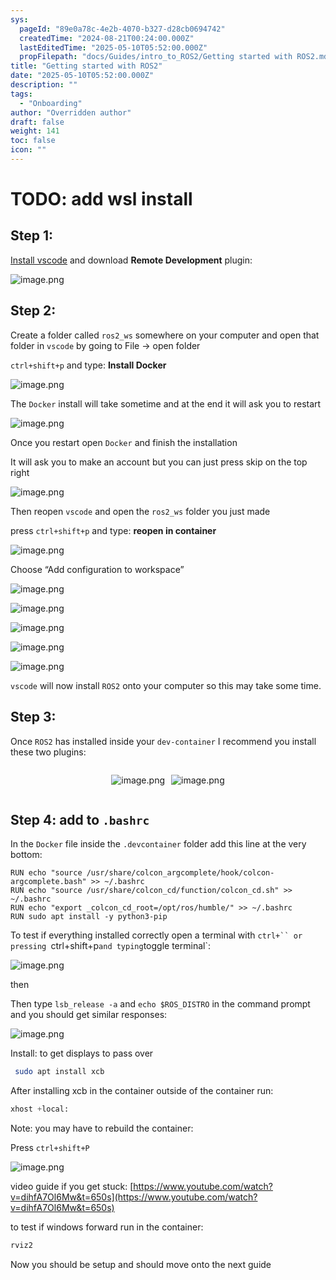 ```yaml
---
sys:
  pageId: "89e0a78c-4e2b-4070-b327-d28cb0694742"
  createdTime: "2024-08-21T00:24:00.000Z"
  lastEditedTime: "2025-05-10T05:52:00.000Z"
  propFilepath: "docs/Guides/intro_to_ROS2/Getting started with ROS2.md"
title: "Getting started with ROS2"
date: "2025-05-10T05:52:00.000Z"
description: ""
tags:
  - "Onboarding"
author: "Overridden author"
draft: false
weight: 141
toc: false
icon: ""
---
```


# TODO: add wsl install

## Step 1:

[Install vscode](https://code.visualstudio.com/download) and download **Remote Development** plugin:

![image.png](https://prod-files-secure.s3.us-west-2.amazonaws.com/d518164a-d88e-44d1-a4ee-3adb3bd8bce0/efb52993-1881-4a40-b95e-6f020334f022/image.png?X-Amz-Algorithm=AWS4-HMAC-SHA256&X-Amz-Content-Sha256=UNSIGNED-PAYLOAD&X-Amz-Credential=ASIAZI2LB466ZYU4TUBX%2F20250607%2Fus-west-2%2Fs3%2Faws4_request&X-Amz-Date=20250607T150733Z&X-Amz-Expires=3600&X-Amz-Security-Token=IQoJb3JpZ2luX2VjEJ7%2F%2F%2F%2F%2F%2F%2F%2F%2F%2FwEaCXVzLXdlc3QtMiJHMEUCIQD4EU05oyz2oqtoCCDtlGN85hqVt10qjSdwh1uy0VPaRgIgEBb%2Fj3S5D5ua5zDahxXemtMRlT5RBm59zBX%2BIdnjSRgq%2FwMIdxAAGgw2Mzc0MjMxODM4MDUiDOjC%2FbfRV0MUKjAFjSrcA3TuCHdYcMa7tJdbUmeq5jT7GYi9sfc7lyciuwqwxKS%2BVdVWW1431kN3alA7NgWNRSbuea8Nbk9f4jISgiuf5DUH35aznXM%2BR7loaRgQbMU0IcmRoEthLbFeR5UXExIFbHEBXpfRwiBluei13Rl8CUFRpsMb8FjIVkHomDhmwfD2ZTYpY2RJmAZMhJw7425Y4zRY4FxB%2FU9fEMtPYiWM%2F7l4yFhkbiKrxEKw%2BfvXBVpHLLIj%2FFa8K3S%2FfgoTHUnnsEPExGXdNcvTD%2B6VWBxQxhJ7MfHFZWo3Wl%2BNXTDOjgftkEKfxN1A6hN9AIsnbgmVSlzcE6Xhqav5cAUkQtQdTVWOZZsbg3gnPX%2BvlDtdfaEUzpyE7NzCmkQhLkHU3zhED%2BJEWsPZ42BbLrg8Vw%2BAgCfIaT7v0KvtDwlhI3m9s5Lq06wfFZJZqmZJGmk7cyjouIaiO5gNljrlKzAAITN4shTZ5rnUqi%2BtDnzQkI4BQ46po1jw97G72ToJe3RHGAeBwAagSe%2F2oLvNVH7Aza7Ec6xQjGBISWuwISCEvmI21giKbH%2BirdzZBi%2BqYoJiUqyZFMg8wGCLwgllblFqg11ILPYf5tBB%2FLU%2BUOlxEtlUhMXdErwuxOveo5oRvuJfMIKBkcIGOqUBZXJXVq1mfAEmPqXtBaidJWidSq5R%2BHBx6CZkNAPUQhJw7HFG%2BBt%2B0FqTIGgb1gnPAx8mdveJkl%2FA%2FgXiLoNOnS0z1mBGdUbbnyVmNJ64FjbblaZ56gm0LBSBvRejbFpkloEPccyG%2BwijNXs7lyw3%2F6NHvCx8aD%2B1hv7Ppa%2BK3qJHq%2B%2FwctGeSLU%2Fqv5qGt2FBTaqlYUFlxtQXsJ%2FuA785WJYRmjN&X-Amz-Signature=3f7bae8df4f038329b5ccc31da329a9c94ff23e7936ebf5c0f2509023398d8b4&X-Amz-SignedHeaders=host&x-id=GetObject)

## Step 2:

Create a folder called `ros2_ws` somewhere on your computer and open that folder in `vscode` by going to File → open folder 

`ctrl+shift+p` and type: **Install Docker**

![image.png](https://prod-files-secure.s3.us-west-2.amazonaws.com/d518164a-d88e-44d1-a4ee-3adb3bd8bce0/2269dc0e-1cd5-47ff-bceb-c04ad9b2eab0/image.png?X-Amz-Algorithm=AWS4-HMAC-SHA256&X-Amz-Content-Sha256=UNSIGNED-PAYLOAD&X-Amz-Credential=ASIAZI2LB466ZYU4TUBX%2F20250607%2Fus-west-2%2Fs3%2Faws4_request&X-Amz-Date=20250607T150733Z&X-Amz-Expires=3600&X-Amz-Security-Token=IQoJb3JpZ2luX2VjEJ7%2F%2F%2F%2F%2F%2F%2F%2F%2F%2FwEaCXVzLXdlc3QtMiJHMEUCIQD4EU05oyz2oqtoCCDtlGN85hqVt10qjSdwh1uy0VPaRgIgEBb%2Fj3S5D5ua5zDahxXemtMRlT5RBm59zBX%2BIdnjSRgq%2FwMIdxAAGgw2Mzc0MjMxODM4MDUiDOjC%2FbfRV0MUKjAFjSrcA3TuCHdYcMa7tJdbUmeq5jT7GYi9sfc7lyciuwqwxKS%2BVdVWW1431kN3alA7NgWNRSbuea8Nbk9f4jISgiuf5DUH35aznXM%2BR7loaRgQbMU0IcmRoEthLbFeR5UXExIFbHEBXpfRwiBluei13Rl8CUFRpsMb8FjIVkHomDhmwfD2ZTYpY2RJmAZMhJw7425Y4zRY4FxB%2FU9fEMtPYiWM%2F7l4yFhkbiKrxEKw%2BfvXBVpHLLIj%2FFa8K3S%2FfgoTHUnnsEPExGXdNcvTD%2B6VWBxQxhJ7MfHFZWo3Wl%2BNXTDOjgftkEKfxN1A6hN9AIsnbgmVSlzcE6Xhqav5cAUkQtQdTVWOZZsbg3gnPX%2BvlDtdfaEUzpyE7NzCmkQhLkHU3zhED%2BJEWsPZ42BbLrg8Vw%2BAgCfIaT7v0KvtDwlhI3m9s5Lq06wfFZJZqmZJGmk7cyjouIaiO5gNljrlKzAAITN4shTZ5rnUqi%2BtDnzQkI4BQ46po1jw97G72ToJe3RHGAeBwAagSe%2F2oLvNVH7Aza7Ec6xQjGBISWuwISCEvmI21giKbH%2BirdzZBi%2BqYoJiUqyZFMg8wGCLwgllblFqg11ILPYf5tBB%2FLU%2BUOlxEtlUhMXdErwuxOveo5oRvuJfMIKBkcIGOqUBZXJXVq1mfAEmPqXtBaidJWidSq5R%2BHBx6CZkNAPUQhJw7HFG%2BBt%2B0FqTIGgb1gnPAx8mdveJkl%2FA%2FgXiLoNOnS0z1mBGdUbbnyVmNJ64FjbblaZ56gm0LBSBvRejbFpkloEPccyG%2BwijNXs7lyw3%2F6NHvCx8aD%2B1hv7Ppa%2BK3qJHq%2B%2FwctGeSLU%2Fqv5qGt2FBTaqlYUFlxtQXsJ%2FuA785WJYRmjN&X-Amz-Signature=67965b49adc6aa19f2d9496c3f1be1d5fca2881e538648f9d8e550ef8155f53a&X-Amz-SignedHeaders=host&x-id=GetObject)

The `Docker` install will take sometime and at the end it will ask you to restart

![image.png](https://prod-files-secure.s3.us-west-2.amazonaws.com/d518164a-d88e-44d1-a4ee-3adb3bd8bce0/ed233f78-be33-4b1f-b89c-9c346c0e961e/image.png?X-Amz-Algorithm=AWS4-HMAC-SHA256&X-Amz-Content-Sha256=UNSIGNED-PAYLOAD&X-Amz-Credential=ASIAZI2LB466ZYU4TUBX%2F20250607%2Fus-west-2%2Fs3%2Faws4_request&X-Amz-Date=20250607T150733Z&X-Amz-Expires=3600&X-Amz-Security-Token=IQoJb3JpZ2luX2VjEJ7%2F%2F%2F%2F%2F%2F%2F%2F%2F%2FwEaCXVzLXdlc3QtMiJHMEUCIQD4EU05oyz2oqtoCCDtlGN85hqVt10qjSdwh1uy0VPaRgIgEBb%2Fj3S5D5ua5zDahxXemtMRlT5RBm59zBX%2BIdnjSRgq%2FwMIdxAAGgw2Mzc0MjMxODM4MDUiDOjC%2FbfRV0MUKjAFjSrcA3TuCHdYcMa7tJdbUmeq5jT7GYi9sfc7lyciuwqwxKS%2BVdVWW1431kN3alA7NgWNRSbuea8Nbk9f4jISgiuf5DUH35aznXM%2BR7loaRgQbMU0IcmRoEthLbFeR5UXExIFbHEBXpfRwiBluei13Rl8CUFRpsMb8FjIVkHomDhmwfD2ZTYpY2RJmAZMhJw7425Y4zRY4FxB%2FU9fEMtPYiWM%2F7l4yFhkbiKrxEKw%2BfvXBVpHLLIj%2FFa8K3S%2FfgoTHUnnsEPExGXdNcvTD%2B6VWBxQxhJ7MfHFZWo3Wl%2BNXTDOjgftkEKfxN1A6hN9AIsnbgmVSlzcE6Xhqav5cAUkQtQdTVWOZZsbg3gnPX%2BvlDtdfaEUzpyE7NzCmkQhLkHU3zhED%2BJEWsPZ42BbLrg8Vw%2BAgCfIaT7v0KvtDwlhI3m9s5Lq06wfFZJZqmZJGmk7cyjouIaiO5gNljrlKzAAITN4shTZ5rnUqi%2BtDnzQkI4BQ46po1jw97G72ToJe3RHGAeBwAagSe%2F2oLvNVH7Aza7Ec6xQjGBISWuwISCEvmI21giKbH%2BirdzZBi%2BqYoJiUqyZFMg8wGCLwgllblFqg11ILPYf5tBB%2FLU%2BUOlxEtlUhMXdErwuxOveo5oRvuJfMIKBkcIGOqUBZXJXVq1mfAEmPqXtBaidJWidSq5R%2BHBx6CZkNAPUQhJw7HFG%2BBt%2B0FqTIGgb1gnPAx8mdveJkl%2FA%2FgXiLoNOnS0z1mBGdUbbnyVmNJ64FjbblaZ56gm0LBSBvRejbFpkloEPccyG%2BwijNXs7lyw3%2F6NHvCx8aD%2B1hv7Ppa%2BK3qJHq%2B%2FwctGeSLU%2Fqv5qGt2FBTaqlYUFlxtQXsJ%2FuA785WJYRmjN&X-Amz-Signature=7f4beca86016d28ec9c2d60fa0d2d9666c7f010a5d639d63e5a4937988562063&X-Amz-SignedHeaders=host&x-id=GetObject)

Once you restart open `Docker` and finish the installation

It will ask you to make an account but you can just press skip on the top right

![image.png](https://prod-files-secure.s3.us-west-2.amazonaws.com/d518164a-d88e-44d1-a4ee-3adb3bd8bce0/21010ad9-1659-4fd9-9f59-9932a09b2a3d/image.png?X-Amz-Algorithm=AWS4-HMAC-SHA256&X-Amz-Content-Sha256=UNSIGNED-PAYLOAD&X-Amz-Credential=ASIAZI2LB466ZYU4TUBX%2F20250607%2Fus-west-2%2Fs3%2Faws4_request&X-Amz-Date=20250607T150733Z&X-Amz-Expires=3600&X-Amz-Security-Token=IQoJb3JpZ2luX2VjEJ7%2F%2F%2F%2F%2F%2F%2F%2F%2F%2FwEaCXVzLXdlc3QtMiJHMEUCIQD4EU05oyz2oqtoCCDtlGN85hqVt10qjSdwh1uy0VPaRgIgEBb%2Fj3S5D5ua5zDahxXemtMRlT5RBm59zBX%2BIdnjSRgq%2FwMIdxAAGgw2Mzc0MjMxODM4MDUiDOjC%2FbfRV0MUKjAFjSrcA3TuCHdYcMa7tJdbUmeq5jT7GYi9sfc7lyciuwqwxKS%2BVdVWW1431kN3alA7NgWNRSbuea8Nbk9f4jISgiuf5DUH35aznXM%2BR7loaRgQbMU0IcmRoEthLbFeR5UXExIFbHEBXpfRwiBluei13Rl8CUFRpsMb8FjIVkHomDhmwfD2ZTYpY2RJmAZMhJw7425Y4zRY4FxB%2FU9fEMtPYiWM%2F7l4yFhkbiKrxEKw%2BfvXBVpHLLIj%2FFa8K3S%2FfgoTHUnnsEPExGXdNcvTD%2B6VWBxQxhJ7MfHFZWo3Wl%2BNXTDOjgftkEKfxN1A6hN9AIsnbgmVSlzcE6Xhqav5cAUkQtQdTVWOZZsbg3gnPX%2BvlDtdfaEUzpyE7NzCmkQhLkHU3zhED%2BJEWsPZ42BbLrg8Vw%2BAgCfIaT7v0KvtDwlhI3m9s5Lq06wfFZJZqmZJGmk7cyjouIaiO5gNljrlKzAAITN4shTZ5rnUqi%2BtDnzQkI4BQ46po1jw97G72ToJe3RHGAeBwAagSe%2F2oLvNVH7Aza7Ec6xQjGBISWuwISCEvmI21giKbH%2BirdzZBi%2BqYoJiUqyZFMg8wGCLwgllblFqg11ILPYf5tBB%2FLU%2BUOlxEtlUhMXdErwuxOveo5oRvuJfMIKBkcIGOqUBZXJXVq1mfAEmPqXtBaidJWidSq5R%2BHBx6CZkNAPUQhJw7HFG%2BBt%2B0FqTIGgb1gnPAx8mdveJkl%2FA%2FgXiLoNOnS0z1mBGdUbbnyVmNJ64FjbblaZ56gm0LBSBvRejbFpkloEPccyG%2BwijNXs7lyw3%2F6NHvCx8aD%2B1hv7Ppa%2BK3qJHq%2B%2FwctGeSLU%2Fqv5qGt2FBTaqlYUFlxtQXsJ%2FuA785WJYRmjN&X-Amz-Signature=fb3caec659b30347c566d84bb2afdbc1824926cfdcf2ba361c0490163cc8690d&X-Amz-SignedHeaders=host&x-id=GetObject)

Then reopen `vscode` and open the `ros2_ws` folder you just made

press `ctrl+shift+p` and type: **reopen in container**

![image.png](https://prod-files-secure.s3.us-west-2.amazonaws.com/d518164a-d88e-44d1-a4ee-3adb3bd8bce0/4e93b8c2-41ad-488c-8095-c74205196118/image.png?X-Amz-Algorithm=AWS4-HMAC-SHA256&X-Amz-Content-Sha256=UNSIGNED-PAYLOAD&X-Amz-Credential=ASIAZI2LB466ZYU4TUBX%2F20250607%2Fus-west-2%2Fs3%2Faws4_request&X-Amz-Date=20250607T150733Z&X-Amz-Expires=3600&X-Amz-Security-Token=IQoJb3JpZ2luX2VjEJ7%2F%2F%2F%2F%2F%2F%2F%2F%2F%2FwEaCXVzLXdlc3QtMiJHMEUCIQD4EU05oyz2oqtoCCDtlGN85hqVt10qjSdwh1uy0VPaRgIgEBb%2Fj3S5D5ua5zDahxXemtMRlT5RBm59zBX%2BIdnjSRgq%2FwMIdxAAGgw2Mzc0MjMxODM4MDUiDOjC%2FbfRV0MUKjAFjSrcA3TuCHdYcMa7tJdbUmeq5jT7GYi9sfc7lyciuwqwxKS%2BVdVWW1431kN3alA7NgWNRSbuea8Nbk9f4jISgiuf5DUH35aznXM%2BR7loaRgQbMU0IcmRoEthLbFeR5UXExIFbHEBXpfRwiBluei13Rl8CUFRpsMb8FjIVkHomDhmwfD2ZTYpY2RJmAZMhJw7425Y4zRY4FxB%2FU9fEMtPYiWM%2F7l4yFhkbiKrxEKw%2BfvXBVpHLLIj%2FFa8K3S%2FfgoTHUnnsEPExGXdNcvTD%2B6VWBxQxhJ7MfHFZWo3Wl%2BNXTDOjgftkEKfxN1A6hN9AIsnbgmVSlzcE6Xhqav5cAUkQtQdTVWOZZsbg3gnPX%2BvlDtdfaEUzpyE7NzCmkQhLkHU3zhED%2BJEWsPZ42BbLrg8Vw%2BAgCfIaT7v0KvtDwlhI3m9s5Lq06wfFZJZqmZJGmk7cyjouIaiO5gNljrlKzAAITN4shTZ5rnUqi%2BtDnzQkI4BQ46po1jw97G72ToJe3RHGAeBwAagSe%2F2oLvNVH7Aza7Ec6xQjGBISWuwISCEvmI21giKbH%2BirdzZBi%2BqYoJiUqyZFMg8wGCLwgllblFqg11ILPYf5tBB%2FLU%2BUOlxEtlUhMXdErwuxOveo5oRvuJfMIKBkcIGOqUBZXJXVq1mfAEmPqXtBaidJWidSq5R%2BHBx6CZkNAPUQhJw7HFG%2BBt%2B0FqTIGgb1gnPAx8mdveJkl%2FA%2FgXiLoNOnS0z1mBGdUbbnyVmNJ64FjbblaZ56gm0LBSBvRejbFpkloEPccyG%2BwijNXs7lyw3%2F6NHvCx8aD%2B1hv7Ppa%2BK3qJHq%2B%2FwctGeSLU%2Fqv5qGt2FBTaqlYUFlxtQXsJ%2FuA785WJYRmjN&X-Amz-Signature=d47a69ac67fcb9b42d2781eddf96156e378d0355f82180990617b3d9170a9dc0&X-Amz-SignedHeaders=host&x-id=GetObject)

Choose “Add configuration to workspace”

![image.png](https://prod-files-secure.s3.us-west-2.amazonaws.com/d518164a-d88e-44d1-a4ee-3adb3bd8bce0/9560b282-5060-4989-ba37-97e7b2c22476/image.png?X-Amz-Algorithm=AWS4-HMAC-SHA256&X-Amz-Content-Sha256=UNSIGNED-PAYLOAD&X-Amz-Credential=ASIAZI2LB466ZYU4TUBX%2F20250607%2Fus-west-2%2Fs3%2Faws4_request&X-Amz-Date=20250607T150733Z&X-Amz-Expires=3600&X-Amz-Security-Token=IQoJb3JpZ2luX2VjEJ7%2F%2F%2F%2F%2F%2F%2F%2F%2F%2FwEaCXVzLXdlc3QtMiJHMEUCIQD4EU05oyz2oqtoCCDtlGN85hqVt10qjSdwh1uy0VPaRgIgEBb%2Fj3S5D5ua5zDahxXemtMRlT5RBm59zBX%2BIdnjSRgq%2FwMIdxAAGgw2Mzc0MjMxODM4MDUiDOjC%2FbfRV0MUKjAFjSrcA3TuCHdYcMa7tJdbUmeq5jT7GYi9sfc7lyciuwqwxKS%2BVdVWW1431kN3alA7NgWNRSbuea8Nbk9f4jISgiuf5DUH35aznXM%2BR7loaRgQbMU0IcmRoEthLbFeR5UXExIFbHEBXpfRwiBluei13Rl8CUFRpsMb8FjIVkHomDhmwfD2ZTYpY2RJmAZMhJw7425Y4zRY4FxB%2FU9fEMtPYiWM%2F7l4yFhkbiKrxEKw%2BfvXBVpHLLIj%2FFa8K3S%2FfgoTHUnnsEPExGXdNcvTD%2B6VWBxQxhJ7MfHFZWo3Wl%2BNXTDOjgftkEKfxN1A6hN9AIsnbgmVSlzcE6Xhqav5cAUkQtQdTVWOZZsbg3gnPX%2BvlDtdfaEUzpyE7NzCmkQhLkHU3zhED%2BJEWsPZ42BbLrg8Vw%2BAgCfIaT7v0KvtDwlhI3m9s5Lq06wfFZJZqmZJGmk7cyjouIaiO5gNljrlKzAAITN4shTZ5rnUqi%2BtDnzQkI4BQ46po1jw97G72ToJe3RHGAeBwAagSe%2F2oLvNVH7Aza7Ec6xQjGBISWuwISCEvmI21giKbH%2BirdzZBi%2BqYoJiUqyZFMg8wGCLwgllblFqg11ILPYf5tBB%2FLU%2BUOlxEtlUhMXdErwuxOveo5oRvuJfMIKBkcIGOqUBZXJXVq1mfAEmPqXtBaidJWidSq5R%2BHBx6CZkNAPUQhJw7HFG%2BBt%2B0FqTIGgb1gnPAx8mdveJkl%2FA%2FgXiLoNOnS0z1mBGdUbbnyVmNJ64FjbblaZ56gm0LBSBvRejbFpkloEPccyG%2BwijNXs7lyw3%2F6NHvCx8aD%2B1hv7Ppa%2BK3qJHq%2B%2FwctGeSLU%2Fqv5qGt2FBTaqlYUFlxtQXsJ%2FuA785WJYRmjN&X-Amz-Signature=b26746bc6d214a0a248966b2f8fd498c6648a51c27cbb14c1e0343ee049a7762&X-Amz-SignedHeaders=host&x-id=GetObject)

![image.png](https://prod-files-secure.s3.us-west-2.amazonaws.com/d518164a-d88e-44d1-a4ee-3adb3bd8bce0/2ee63f81-886b-48e8-a553-dc6e5eac99e4/image.png?X-Amz-Algorithm=AWS4-HMAC-SHA256&X-Amz-Content-Sha256=UNSIGNED-PAYLOAD&X-Amz-Credential=ASIAZI2LB466ZYU4TUBX%2F20250607%2Fus-west-2%2Fs3%2Faws4_request&X-Amz-Date=20250607T150733Z&X-Amz-Expires=3600&X-Amz-Security-Token=IQoJb3JpZ2luX2VjEJ7%2F%2F%2F%2F%2F%2F%2F%2F%2F%2FwEaCXVzLXdlc3QtMiJHMEUCIQD4EU05oyz2oqtoCCDtlGN85hqVt10qjSdwh1uy0VPaRgIgEBb%2Fj3S5D5ua5zDahxXemtMRlT5RBm59zBX%2BIdnjSRgq%2FwMIdxAAGgw2Mzc0MjMxODM4MDUiDOjC%2FbfRV0MUKjAFjSrcA3TuCHdYcMa7tJdbUmeq5jT7GYi9sfc7lyciuwqwxKS%2BVdVWW1431kN3alA7NgWNRSbuea8Nbk9f4jISgiuf5DUH35aznXM%2BR7loaRgQbMU0IcmRoEthLbFeR5UXExIFbHEBXpfRwiBluei13Rl8CUFRpsMb8FjIVkHomDhmwfD2ZTYpY2RJmAZMhJw7425Y4zRY4FxB%2FU9fEMtPYiWM%2F7l4yFhkbiKrxEKw%2BfvXBVpHLLIj%2FFa8K3S%2FfgoTHUnnsEPExGXdNcvTD%2B6VWBxQxhJ7MfHFZWo3Wl%2BNXTDOjgftkEKfxN1A6hN9AIsnbgmVSlzcE6Xhqav5cAUkQtQdTVWOZZsbg3gnPX%2BvlDtdfaEUzpyE7NzCmkQhLkHU3zhED%2BJEWsPZ42BbLrg8Vw%2BAgCfIaT7v0KvtDwlhI3m9s5Lq06wfFZJZqmZJGmk7cyjouIaiO5gNljrlKzAAITN4shTZ5rnUqi%2BtDnzQkI4BQ46po1jw97G72ToJe3RHGAeBwAagSe%2F2oLvNVH7Aza7Ec6xQjGBISWuwISCEvmI21giKbH%2BirdzZBi%2BqYoJiUqyZFMg8wGCLwgllblFqg11ILPYf5tBB%2FLU%2BUOlxEtlUhMXdErwuxOveo5oRvuJfMIKBkcIGOqUBZXJXVq1mfAEmPqXtBaidJWidSq5R%2BHBx6CZkNAPUQhJw7HFG%2BBt%2B0FqTIGgb1gnPAx8mdveJkl%2FA%2FgXiLoNOnS0z1mBGdUbbnyVmNJ64FjbblaZ56gm0LBSBvRejbFpkloEPccyG%2BwijNXs7lyw3%2F6NHvCx8aD%2B1hv7Ppa%2BK3qJHq%2B%2FwctGeSLU%2Fqv5qGt2FBTaqlYUFlxtQXsJ%2FuA785WJYRmjN&X-Amz-Signature=33eb1f270c7c5bfb6fd0d47aff48431bc99474469ecea9bf726e703791047165&X-Amz-SignedHeaders=host&x-id=GetObject)

![image.png](https://prod-files-secure.s3.us-west-2.amazonaws.com/d518164a-d88e-44d1-a4ee-3adb3bd8bce0/ae1580b2-b048-407e-aed9-b584224a7a04/image.png?X-Amz-Algorithm=AWS4-HMAC-SHA256&X-Amz-Content-Sha256=UNSIGNED-PAYLOAD&X-Amz-Credential=ASIAZI2LB466ZYU4TUBX%2F20250607%2Fus-west-2%2Fs3%2Faws4_request&X-Amz-Date=20250607T150733Z&X-Amz-Expires=3600&X-Amz-Security-Token=IQoJb3JpZ2luX2VjEJ7%2F%2F%2F%2F%2F%2F%2F%2F%2F%2FwEaCXVzLXdlc3QtMiJHMEUCIQD4EU05oyz2oqtoCCDtlGN85hqVt10qjSdwh1uy0VPaRgIgEBb%2Fj3S5D5ua5zDahxXemtMRlT5RBm59zBX%2BIdnjSRgq%2FwMIdxAAGgw2Mzc0MjMxODM4MDUiDOjC%2FbfRV0MUKjAFjSrcA3TuCHdYcMa7tJdbUmeq5jT7GYi9sfc7lyciuwqwxKS%2BVdVWW1431kN3alA7NgWNRSbuea8Nbk9f4jISgiuf5DUH35aznXM%2BR7loaRgQbMU0IcmRoEthLbFeR5UXExIFbHEBXpfRwiBluei13Rl8CUFRpsMb8FjIVkHomDhmwfD2ZTYpY2RJmAZMhJw7425Y4zRY4FxB%2FU9fEMtPYiWM%2F7l4yFhkbiKrxEKw%2BfvXBVpHLLIj%2FFa8K3S%2FfgoTHUnnsEPExGXdNcvTD%2B6VWBxQxhJ7MfHFZWo3Wl%2BNXTDOjgftkEKfxN1A6hN9AIsnbgmVSlzcE6Xhqav5cAUkQtQdTVWOZZsbg3gnPX%2BvlDtdfaEUzpyE7NzCmkQhLkHU3zhED%2BJEWsPZ42BbLrg8Vw%2BAgCfIaT7v0KvtDwlhI3m9s5Lq06wfFZJZqmZJGmk7cyjouIaiO5gNljrlKzAAITN4shTZ5rnUqi%2BtDnzQkI4BQ46po1jw97G72ToJe3RHGAeBwAagSe%2F2oLvNVH7Aza7Ec6xQjGBISWuwISCEvmI21giKbH%2BirdzZBi%2BqYoJiUqyZFMg8wGCLwgllblFqg11ILPYf5tBB%2FLU%2BUOlxEtlUhMXdErwuxOveo5oRvuJfMIKBkcIGOqUBZXJXVq1mfAEmPqXtBaidJWidSq5R%2BHBx6CZkNAPUQhJw7HFG%2BBt%2B0FqTIGgb1gnPAx8mdveJkl%2FA%2FgXiLoNOnS0z1mBGdUbbnyVmNJ64FjbblaZ56gm0LBSBvRejbFpkloEPccyG%2BwijNXs7lyw3%2F6NHvCx8aD%2B1hv7Ppa%2BK3qJHq%2B%2FwctGeSLU%2Fqv5qGt2FBTaqlYUFlxtQXsJ%2FuA785WJYRmjN&X-Amz-Signature=151f7d3fcde1c8863d49b15d69989a296ebdb7ff774013d542ee101aa2f190e7&X-Amz-SignedHeaders=host&x-id=GetObject)

![image.png](https://prod-files-secure.s3.us-west-2.amazonaws.com/d518164a-d88e-44d1-a4ee-3adb3bd8bce0/53255b28-f75e-430f-b9e3-c0ac8577e42b/image.png?X-Amz-Algorithm=AWS4-HMAC-SHA256&X-Amz-Content-Sha256=UNSIGNED-PAYLOAD&X-Amz-Credential=ASIAZI2LB466ZYU4TUBX%2F20250607%2Fus-west-2%2Fs3%2Faws4_request&X-Amz-Date=20250607T150733Z&X-Amz-Expires=3600&X-Amz-Security-Token=IQoJb3JpZ2luX2VjEJ7%2F%2F%2F%2F%2F%2F%2F%2F%2F%2FwEaCXVzLXdlc3QtMiJHMEUCIQD4EU05oyz2oqtoCCDtlGN85hqVt10qjSdwh1uy0VPaRgIgEBb%2Fj3S5D5ua5zDahxXemtMRlT5RBm59zBX%2BIdnjSRgq%2FwMIdxAAGgw2Mzc0MjMxODM4MDUiDOjC%2FbfRV0MUKjAFjSrcA3TuCHdYcMa7tJdbUmeq5jT7GYi9sfc7lyciuwqwxKS%2BVdVWW1431kN3alA7NgWNRSbuea8Nbk9f4jISgiuf5DUH35aznXM%2BR7loaRgQbMU0IcmRoEthLbFeR5UXExIFbHEBXpfRwiBluei13Rl8CUFRpsMb8FjIVkHomDhmwfD2ZTYpY2RJmAZMhJw7425Y4zRY4FxB%2FU9fEMtPYiWM%2F7l4yFhkbiKrxEKw%2BfvXBVpHLLIj%2FFa8K3S%2FfgoTHUnnsEPExGXdNcvTD%2B6VWBxQxhJ7MfHFZWo3Wl%2BNXTDOjgftkEKfxN1A6hN9AIsnbgmVSlzcE6Xhqav5cAUkQtQdTVWOZZsbg3gnPX%2BvlDtdfaEUzpyE7NzCmkQhLkHU3zhED%2BJEWsPZ42BbLrg8Vw%2BAgCfIaT7v0KvtDwlhI3m9s5Lq06wfFZJZqmZJGmk7cyjouIaiO5gNljrlKzAAITN4shTZ5rnUqi%2BtDnzQkI4BQ46po1jw97G72ToJe3RHGAeBwAagSe%2F2oLvNVH7Aza7Ec6xQjGBISWuwISCEvmI21giKbH%2BirdzZBi%2BqYoJiUqyZFMg8wGCLwgllblFqg11ILPYf5tBB%2FLU%2BUOlxEtlUhMXdErwuxOveo5oRvuJfMIKBkcIGOqUBZXJXVq1mfAEmPqXtBaidJWidSq5R%2BHBx6CZkNAPUQhJw7HFG%2BBt%2B0FqTIGgb1gnPAx8mdveJkl%2FA%2FgXiLoNOnS0z1mBGdUbbnyVmNJ64FjbblaZ56gm0LBSBvRejbFpkloEPccyG%2BwijNXs7lyw3%2F6NHvCx8aD%2B1hv7Ppa%2BK3qJHq%2B%2FwctGeSLU%2Fqv5qGt2FBTaqlYUFlxtQXsJ%2FuA785WJYRmjN&X-Amz-Signature=0baf860b9922756c89b88e8ce18c58b8ac703ac716fdf58f1fd5ab0c243ae164&X-Amz-SignedHeaders=host&x-id=GetObject)

![image.png](https://prod-files-secure.s3.us-west-2.amazonaws.com/d518164a-d88e-44d1-a4ee-3adb3bd8bce0/7c562767-5af9-4ffb-97d1-327bcdf4ee00/image.png?X-Amz-Algorithm=AWS4-HMAC-SHA256&X-Amz-Content-Sha256=UNSIGNED-PAYLOAD&X-Amz-Credential=ASIAZI2LB466ZYU4TUBX%2F20250607%2Fus-west-2%2Fs3%2Faws4_request&X-Amz-Date=20250607T150733Z&X-Amz-Expires=3600&X-Amz-Security-Token=IQoJb3JpZ2luX2VjEJ7%2F%2F%2F%2F%2F%2F%2F%2F%2F%2FwEaCXVzLXdlc3QtMiJHMEUCIQD4EU05oyz2oqtoCCDtlGN85hqVt10qjSdwh1uy0VPaRgIgEBb%2Fj3S5D5ua5zDahxXemtMRlT5RBm59zBX%2BIdnjSRgq%2FwMIdxAAGgw2Mzc0MjMxODM4MDUiDOjC%2FbfRV0MUKjAFjSrcA3TuCHdYcMa7tJdbUmeq5jT7GYi9sfc7lyciuwqwxKS%2BVdVWW1431kN3alA7NgWNRSbuea8Nbk9f4jISgiuf5DUH35aznXM%2BR7loaRgQbMU0IcmRoEthLbFeR5UXExIFbHEBXpfRwiBluei13Rl8CUFRpsMb8FjIVkHomDhmwfD2ZTYpY2RJmAZMhJw7425Y4zRY4FxB%2FU9fEMtPYiWM%2F7l4yFhkbiKrxEKw%2BfvXBVpHLLIj%2FFa8K3S%2FfgoTHUnnsEPExGXdNcvTD%2B6VWBxQxhJ7MfHFZWo3Wl%2BNXTDOjgftkEKfxN1A6hN9AIsnbgmVSlzcE6Xhqav5cAUkQtQdTVWOZZsbg3gnPX%2BvlDtdfaEUzpyE7NzCmkQhLkHU3zhED%2BJEWsPZ42BbLrg8Vw%2BAgCfIaT7v0KvtDwlhI3m9s5Lq06wfFZJZqmZJGmk7cyjouIaiO5gNljrlKzAAITN4shTZ5rnUqi%2BtDnzQkI4BQ46po1jw97G72ToJe3RHGAeBwAagSe%2F2oLvNVH7Aza7Ec6xQjGBISWuwISCEvmI21giKbH%2BirdzZBi%2BqYoJiUqyZFMg8wGCLwgllblFqg11ILPYf5tBB%2FLU%2BUOlxEtlUhMXdErwuxOveo5oRvuJfMIKBkcIGOqUBZXJXVq1mfAEmPqXtBaidJWidSq5R%2BHBx6CZkNAPUQhJw7HFG%2BBt%2B0FqTIGgb1gnPAx8mdveJkl%2FA%2FgXiLoNOnS0z1mBGdUbbnyVmNJ64FjbblaZ56gm0LBSBvRejbFpkloEPccyG%2BwijNXs7lyw3%2F6NHvCx8aD%2B1hv7Ppa%2BK3qJHq%2B%2FwctGeSLU%2Fqv5qGt2FBTaqlYUFlxtQXsJ%2FuA785WJYRmjN&X-Amz-Signature=c22061c6d1b56161c7fab4a3bd10bdea38f989c4b0e730a26ad5c479d7c7d87c&X-Amz-SignedHeaders=host&x-id=GetObject)

`vscode` will now install `ROS2` onto your computer so this may take some time.

## Step 3:

Once `ROS2` has installed inside your `dev-container` I recommend you install these two plugins:

<div style="display: flex;flex-direction: row; column-gap:10px; max-width: 630px;justify-content: center;">
<div>

![image.png](https://prod-files-secure.s3.us-west-2.amazonaws.com/d518164a-d88e-44d1-a4ee-3adb3bd8bce0/3fc3d550-5a54-4ba1-ba6b-faa01cdb7369/image.png?X-Amz-Algorithm=AWS4-HMAC-SHA256&X-Amz-Content-Sha256=UNSIGNED-PAYLOAD&X-Amz-Credential=ASIAZI2LB466TIGD7Y36%2F20250607%2Fus-west-2%2Fs3%2Faws4_request&X-Amz-Date=20250607T150738Z&X-Amz-Expires=3600&X-Amz-Security-Token=IQoJb3JpZ2luX2VjEJ7%2F%2F%2F%2F%2F%2F%2F%2F%2F%2FwEaCXVzLXdlc3QtMiJIMEYCIQDA%2Fkc2%2BbGJCb1Ox8q5vlJ2yC%2BaGYwvBR6pm3cl2En0jAIhAMI2%2B7nyevXc%2BfuSKKShUhZtBvzDJvbGJtgoro03DkliKv8DCHcQABoMNjM3NDIzMTgzODA1IgyNHhfbjfcRcwPTGGcq3AMDYWS%2FbCOZJwJuZxgX8iR5l1LgUBA0OuzhsiaZ1Up6PlJexspZ6DYN%2BwgZoGAAqnMAgHz3ho%2FB7p9FNH%2BUmwind7Yb5LUHlaTdKN31%2F9Ow1Ie3aENCU9k%2BJrg%2BTu9MnLdtuuDZwi0ogo8ZbHoQFx20MJ48EYJFwwkMtYZMnDOtZmInBgyXVcOcYQZORVw4orBTOifplpLkIPdcSvn8dAPSnOUBSbGelNEb%2BkKXQmiywdl32TXs1ECE48ozYd5MuTfku%2BuHCb1j9hwDsPF7frLHa4sEgGeqhNsnAPq%2B4oRBjTtQf0ZUeblvsJ4jlrEJtGud6K2UaMmlyMVHNmIEVAVi0nU1S54Lu6p2asKsH4CII9nQ2T%2BgDBSF3hgv9G%2FS6fhzPJ7S2RqDz%2BrMoBWRISQ79qhFRGf0F1XAN8Ed9HrHVs0jSBwgwk3XXI2s3mdpYMyjLjMWTwAbla70HlfLzzD75EVvllXMELkQQ0lJYZI14qp%2FfwXj8G7xQau7yfgtxgfwPJU9PEokVj8%2F4QddNC42J88KAXdfw4xZxxBh0MtvQzXTiR1RZ%2FhG%2FaNjKh5z2vbS%2F6NfNQkHWUGD17J5IWvNTn7kbbWuuEi0SP7TNvAfe5UKPrrjqWgCCQxSODChgZHCBjqkAbpKD2Ub1PihqJCJLSNxiUzk8HcGJAKWXuxi4SofgeoHaFWeFQes9Kl6TMCQ7Q0n4deItX3mTL6F0DtXW5jfO7jil6%2FgsxROTPXIJW4YxEfbve2k4nplzWRX2A6DCRU0olep2oO1qN6j0yxZTWDNRidNINDe14AH0Vp5FMfz9yv7HtWaoPqqhy8CAq6yayh1JVjNcKoEolb4kXVmMWqBGGWoRhSd&X-Amz-Signature=8f771f4e55537da7f1f158611665673f867055b20d570e8f382df42c385df932&X-Amz-SignedHeaders=host&x-id=GetObject)

</div>
<div>

![image.png](https://prod-files-secure.s3.us-west-2.amazonaws.com/d518164a-d88e-44d1-a4ee-3adb3bd8bce0/d994cc66-13c2-4093-a5a3-f84cf4601a82/image.png?X-Amz-Algorithm=AWS4-HMAC-SHA256&X-Amz-Content-Sha256=UNSIGNED-PAYLOAD&X-Amz-Credential=ASIAZI2LB4662R5KEBEY%2F20250607%2Fus-west-2%2Fs3%2Faws4_request&X-Amz-Date=20250607T150738Z&X-Amz-Expires=3600&X-Amz-Security-Token=IQoJb3JpZ2luX2VjEJ7%2F%2F%2F%2F%2F%2F%2F%2F%2F%2FwEaCXVzLXdlc3QtMiJIMEYCIQDd72eGdBhYGgI7wMMviYsvoC5oneI2GWsswUVixbd0TAIhANahN0lO23pOUgejlSFvyr%2FeqIC4HIDtQUB0F0T2QMLmKv8DCHcQABoMNjM3NDIzMTgzODA1Igxtd2Sx3S0IF1gRraQq3APQ4Sm1kgwJG5LlS7kPwRAp5mYSNlCfmecs%2FGMDpZ9ZFrIjHP6XnmesL%2FP58ORSFPutSAvNFBl%2FCJF19J4a6D9oLdo0Fop1wkiaWEnHKMMfbzkIFj1YZuJKanm1AY2zAtVVj75X4GRTjoxXcopZlGnnUzRLSKDzBRGifb6PQFuS9hlAp86P8MyLy8eQ2molEp%2F88vnoapVepo24vKoaNdGOfYVnA58Tjve%2FXlgBgXh%2Bst4i2qAkFnxiy2fJCy3Nqs0cFxTwtQZJ8%2FzQNctFnfgNDaoEYaeCyImj08Um6MJYIcCHWgJMXhzBeXDcKoYex4HCtUlDLbafKT4T56xa4RlSON1OtPZQqtBO6zvLi5alGDtqUyj5mpszsFVOQG%2FfDhoRS1M5HBGA8gxwX8UL85Z7JWVj6qZ2gZHBLEVBzuzWiG2lBUcjFpayZFZcjnfZMt66%2FUt3nH9wd3LMi7hXaqmE%2BfK3k24jHCkIATv%2FdrGj1KjhD75eiWFpQf9qJGx04ieVotboqyDG2uLQtP5x66Rhd%2FN8dsOtpP5UqEa%2FV0HqN3nPRdJE22CXr3f8KuK8%2FC9gWu1%2FY%2FTXa3irWfoS%2Byxi6pLR2IfJ0JBSmVGJD7s%2Bp3cud6oSwZyHkYzVwTCCgZHCBjqkAVhVWy4Kpqm3WxH9VqclUmEEBminopBW4jAOOhkpJO0M0BBujFnIDxRoatOkrGnRr9yQgKvQwduXWpl%2B11qmjbdsUl%2FrWhk9PBEnh2MeMTb62jZ%2BekxaqU%2BLX4w7XLjvR5i%2Fxaows%2BUG5O9%2B8QhUlIO2Ie3bm45DZtCqeSiAjPTho0Rl%2BnMv90nzpnDndwuLdFwPGJ8AZNskkSjl5KPfbXEmzNIo&X-Amz-Signature=9ea4632f3e220d072b08c0fc41d4a9c212e7f04d916419f7b5a23209241934ba&X-Amz-SignedHeaders=host&x-id=GetObject)

</div>
</div>

## Step 4: add to `.bashrc`

In the `Docker` file inside the `.devcontainer` folder add this line at the very bottom: 

```docker
RUN echo "source /usr/share/colcon_argcomplete/hook/colcon-argcomplete.bash" >> ~/.bashrc
RUN echo "source /usr/share/colcon_cd/function/colcon_cd.sh" >> ~/.bashrc
RUN echo "export _colcon_cd_root=/opt/ros/humble/" >> ~/.bashrc
RUN sudo apt install -y python3-pip 
```

To test if everything installed correctly open a terminal with `ctrl+`` or pressing `ctrl+shift+p` and typing `toggle terminal`:

![image.png](https://prod-files-secure.s3.us-west-2.amazonaws.com/d518164a-d88e-44d1-a4ee-3adb3bd8bce0/6a4943d8-b04e-4c02-9a58-775f3384d1a5/image.png?X-Amz-Algorithm=AWS4-HMAC-SHA256&X-Amz-Content-Sha256=UNSIGNED-PAYLOAD&X-Amz-Credential=ASIAZI2LB466ZYU4TUBX%2F20250607%2Fus-west-2%2Fs3%2Faws4_request&X-Amz-Date=20250607T150733Z&X-Amz-Expires=3600&X-Amz-Security-Token=IQoJb3JpZ2luX2VjEJ7%2F%2F%2F%2F%2F%2F%2F%2F%2F%2FwEaCXVzLXdlc3QtMiJHMEUCIQD4EU05oyz2oqtoCCDtlGN85hqVt10qjSdwh1uy0VPaRgIgEBb%2Fj3S5D5ua5zDahxXemtMRlT5RBm59zBX%2BIdnjSRgq%2FwMIdxAAGgw2Mzc0MjMxODM4MDUiDOjC%2FbfRV0MUKjAFjSrcA3TuCHdYcMa7tJdbUmeq5jT7GYi9sfc7lyciuwqwxKS%2BVdVWW1431kN3alA7NgWNRSbuea8Nbk9f4jISgiuf5DUH35aznXM%2BR7loaRgQbMU0IcmRoEthLbFeR5UXExIFbHEBXpfRwiBluei13Rl8CUFRpsMb8FjIVkHomDhmwfD2ZTYpY2RJmAZMhJw7425Y4zRY4FxB%2FU9fEMtPYiWM%2F7l4yFhkbiKrxEKw%2BfvXBVpHLLIj%2FFa8K3S%2FfgoTHUnnsEPExGXdNcvTD%2B6VWBxQxhJ7MfHFZWo3Wl%2BNXTDOjgftkEKfxN1A6hN9AIsnbgmVSlzcE6Xhqav5cAUkQtQdTVWOZZsbg3gnPX%2BvlDtdfaEUzpyE7NzCmkQhLkHU3zhED%2BJEWsPZ42BbLrg8Vw%2BAgCfIaT7v0KvtDwlhI3m9s5Lq06wfFZJZqmZJGmk7cyjouIaiO5gNljrlKzAAITN4shTZ5rnUqi%2BtDnzQkI4BQ46po1jw97G72ToJe3RHGAeBwAagSe%2F2oLvNVH7Aza7Ec6xQjGBISWuwISCEvmI21giKbH%2BirdzZBi%2BqYoJiUqyZFMg8wGCLwgllblFqg11ILPYf5tBB%2FLU%2BUOlxEtlUhMXdErwuxOveo5oRvuJfMIKBkcIGOqUBZXJXVq1mfAEmPqXtBaidJWidSq5R%2BHBx6CZkNAPUQhJw7HFG%2BBt%2B0FqTIGgb1gnPAx8mdveJkl%2FA%2FgXiLoNOnS0z1mBGdUbbnyVmNJ64FjbblaZ56gm0LBSBvRejbFpkloEPccyG%2BwijNXs7lyw3%2F6NHvCx8aD%2B1hv7Ppa%2BK3qJHq%2B%2FwctGeSLU%2Fqv5qGt2FBTaqlYUFlxtQXsJ%2FuA785WJYRmjN&X-Amz-Signature=70936a4b251bf4f5e5f5afa8f1a2e3eb29357acec9ca95f5232c82bd70c9fd8e&X-Amz-SignedHeaders=host&x-id=GetObject)

then 

Then type `lsb_release -a` and `echo $ROS_DISTRO` in the command prompt and you should get similar responses:

![image.png](https://prod-files-secure.s3.us-west-2.amazonaws.com/d518164a-d88e-44d1-a4ee-3adb3bd8bce0/3e635dec-a805-4e85-8b9e-d000e5b71a4e/image.png?X-Amz-Algorithm=AWS4-HMAC-SHA256&X-Amz-Content-Sha256=UNSIGNED-PAYLOAD&X-Amz-Credential=ASIAZI2LB466ZYU4TUBX%2F20250607%2Fus-west-2%2Fs3%2Faws4_request&X-Amz-Date=20250607T150733Z&X-Amz-Expires=3600&X-Amz-Security-Token=IQoJb3JpZ2luX2VjEJ7%2F%2F%2F%2F%2F%2F%2F%2F%2F%2FwEaCXVzLXdlc3QtMiJHMEUCIQD4EU05oyz2oqtoCCDtlGN85hqVt10qjSdwh1uy0VPaRgIgEBb%2Fj3S5D5ua5zDahxXemtMRlT5RBm59zBX%2BIdnjSRgq%2FwMIdxAAGgw2Mzc0MjMxODM4MDUiDOjC%2FbfRV0MUKjAFjSrcA3TuCHdYcMa7tJdbUmeq5jT7GYi9sfc7lyciuwqwxKS%2BVdVWW1431kN3alA7NgWNRSbuea8Nbk9f4jISgiuf5DUH35aznXM%2BR7loaRgQbMU0IcmRoEthLbFeR5UXExIFbHEBXpfRwiBluei13Rl8CUFRpsMb8FjIVkHomDhmwfD2ZTYpY2RJmAZMhJw7425Y4zRY4FxB%2FU9fEMtPYiWM%2F7l4yFhkbiKrxEKw%2BfvXBVpHLLIj%2FFa8K3S%2FfgoTHUnnsEPExGXdNcvTD%2B6VWBxQxhJ7MfHFZWo3Wl%2BNXTDOjgftkEKfxN1A6hN9AIsnbgmVSlzcE6Xhqav5cAUkQtQdTVWOZZsbg3gnPX%2BvlDtdfaEUzpyE7NzCmkQhLkHU3zhED%2BJEWsPZ42BbLrg8Vw%2BAgCfIaT7v0KvtDwlhI3m9s5Lq06wfFZJZqmZJGmk7cyjouIaiO5gNljrlKzAAITN4shTZ5rnUqi%2BtDnzQkI4BQ46po1jw97G72ToJe3RHGAeBwAagSe%2F2oLvNVH7Aza7Ec6xQjGBISWuwISCEvmI21giKbH%2BirdzZBi%2BqYoJiUqyZFMg8wGCLwgllblFqg11ILPYf5tBB%2FLU%2BUOlxEtlUhMXdErwuxOveo5oRvuJfMIKBkcIGOqUBZXJXVq1mfAEmPqXtBaidJWidSq5R%2BHBx6CZkNAPUQhJw7HFG%2BBt%2B0FqTIGgb1gnPAx8mdveJkl%2FA%2FgXiLoNOnS0z1mBGdUbbnyVmNJ64FjbblaZ56gm0LBSBvRejbFpkloEPccyG%2BwijNXs7lyw3%2F6NHvCx8aD%2B1hv7Ppa%2BK3qJHq%2B%2FwctGeSLU%2Fqv5qGt2FBTaqlYUFlxtQXsJ%2FuA785WJYRmjN&X-Amz-Signature=923c5d94e1527596a76a9aceff0dc1758555eacefe9e77455daacd2cc0668ec3&X-Amz-SignedHeaders=host&x-id=GetObject)

Install:  to get displays to pass over

```bash
 sudo apt install xcb
```

After installing xcb in the container outside of the container run:

```python
xhost +local:
```

Note: you may have to rebuild the container:

Press `ctrl+shift+P`

![image.png](https://prod-files-secure.s3.us-west-2.amazonaws.com/d518164a-d88e-44d1-a4ee-3adb3bd8bce0/6c2be660-2618-4c38-9c26-53554f7a0b7b/image.png?X-Amz-Algorithm=AWS4-HMAC-SHA256&X-Amz-Content-Sha256=UNSIGNED-PAYLOAD&X-Amz-Credential=ASIAZI2LB466ZYU4TUBX%2F20250607%2Fus-west-2%2Fs3%2Faws4_request&X-Amz-Date=20250607T150733Z&X-Amz-Expires=3600&X-Amz-Security-Token=IQoJb3JpZ2luX2VjEJ7%2F%2F%2F%2F%2F%2F%2F%2F%2F%2FwEaCXVzLXdlc3QtMiJHMEUCIQD4EU05oyz2oqtoCCDtlGN85hqVt10qjSdwh1uy0VPaRgIgEBb%2Fj3S5D5ua5zDahxXemtMRlT5RBm59zBX%2BIdnjSRgq%2FwMIdxAAGgw2Mzc0MjMxODM4MDUiDOjC%2FbfRV0MUKjAFjSrcA3TuCHdYcMa7tJdbUmeq5jT7GYi9sfc7lyciuwqwxKS%2BVdVWW1431kN3alA7NgWNRSbuea8Nbk9f4jISgiuf5DUH35aznXM%2BR7loaRgQbMU0IcmRoEthLbFeR5UXExIFbHEBXpfRwiBluei13Rl8CUFRpsMb8FjIVkHomDhmwfD2ZTYpY2RJmAZMhJw7425Y4zRY4FxB%2FU9fEMtPYiWM%2F7l4yFhkbiKrxEKw%2BfvXBVpHLLIj%2FFa8K3S%2FfgoTHUnnsEPExGXdNcvTD%2B6VWBxQxhJ7MfHFZWo3Wl%2BNXTDOjgftkEKfxN1A6hN9AIsnbgmVSlzcE6Xhqav5cAUkQtQdTVWOZZsbg3gnPX%2BvlDtdfaEUzpyE7NzCmkQhLkHU3zhED%2BJEWsPZ42BbLrg8Vw%2BAgCfIaT7v0KvtDwlhI3m9s5Lq06wfFZJZqmZJGmk7cyjouIaiO5gNljrlKzAAITN4shTZ5rnUqi%2BtDnzQkI4BQ46po1jw97G72ToJe3RHGAeBwAagSe%2F2oLvNVH7Aza7Ec6xQjGBISWuwISCEvmI21giKbH%2BirdzZBi%2BqYoJiUqyZFMg8wGCLwgllblFqg11ILPYf5tBB%2FLU%2BUOlxEtlUhMXdErwuxOveo5oRvuJfMIKBkcIGOqUBZXJXVq1mfAEmPqXtBaidJWidSq5R%2BHBx6CZkNAPUQhJw7HFG%2BBt%2B0FqTIGgb1gnPAx8mdveJkl%2FA%2FgXiLoNOnS0z1mBGdUbbnyVmNJ64FjbblaZ56gm0LBSBvRejbFpkloEPccyG%2BwijNXs7lyw3%2F6NHvCx8aD%2B1hv7Ppa%2BK3qJHq%2B%2FwctGeSLU%2Fqv5qGt2FBTaqlYUFlxtQXsJ%2FuA785WJYRmjN&X-Amz-Signature=3f5ed2113b9a0b5d2849f2aa87c310965ab167742ef8111525056a63726c6b25&X-Amz-SignedHeaders=host&x-id=GetObject)

video guide if you get stuck: [https://www.youtube.com/watch?v=dihfA7Ol6Mw&t=650s](https://www.youtube.com/watch?v=dihfA7Ol6Mw&t=650s)

to test if windows forward run in the container:

```bash
rviz2
```

Now you should be setup and should move onto the next guide 
